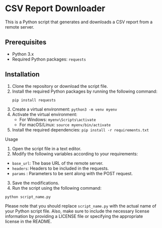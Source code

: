 # CSV Report Downloader

This is a Python script that generates and downloads a CSV report from a remote server.

## Prerequisites

- Python 3.x
- Required Python packages: `requests`

## Installation

1. Clone the repository or download the script file.
2. Install the required Python packages by running the following command:
   ```shell
   pip install requests
   ```
3. Create a virtual environment: `python3 -m venv myenv`
4. Activate the virtual environment:
   - For Windows: `myenv\Scripts\activate`
   - For macOS/Linux: `source myenv/bin/activate`
5. Install the required dependencies: `pip install -r requirements.txt`

Usage

1. Open the script file in a text editor.
2. Modify the following variables according to your requirements:

- `base_url`: The base URL of the remote server.
- `headers`: Headers to be included in the requests.
- `params` : Parameters to be sent along with the POST request.

3. Save the modifications.
4. Run the script using the following command:

`python script_name.py`

Please note that you should replace `script_name.py` with the actual name of your Python script file. Also, make sure to include the necessary license information by providing a LICENSE file or specifying the appropriate license in the README.
